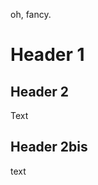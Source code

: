 oh, fancy.<!-- TITLE: Section 1 -->
<!-- SUBTITLE: A quick summary of Home -->

# Header 1
## Header 2
Text
## Header 2bis
text